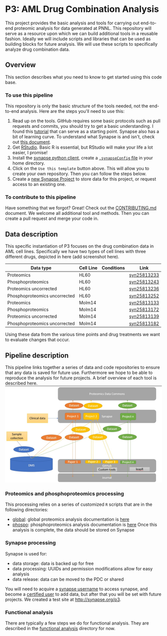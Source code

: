 # P3: AML Drug Combination Analysis
This project provides the basic analysis and tools for carrying out end-to-end proteomic analysis for data generated at PNNL. This repository will serve as a resource upon which we can build additional tools in a reusable fashion. Ideally we will include scripts and libraries that can be used as building blocks for future analysis. We will use these scripts to specifically analyze drug combination data.

## Overview

This section describes what you need to know to get started using this code base.

### To use this pipeline
This repository is only the basic structure of the tools needed, not the end-to-end analysis. Here are the steps you'll need to use this:

1. Read up on the tools. GitHub requires some basic protocols such as pull requests and commits, you should try to get a basic understanding. I found this [tutorial](https://medium.com/@jonathanmines/the-ultimate-github-collaboration-guide-df816e98fb67) that can serve as a starting point. Synapse also has a bit of learning curve. To understand what Synapse is and isn't, check out [this document](https://docs.synapse.org/articles/getting_started.html).
2. Get [RStudio](http://rstudio.org). Basic R is essential, but RStudio will make your life a lot easier, I promise!
3. Install the [synapse python client](https://python-docs.synapse.org/build/html/index.html), create a [`.synapseConfig` file](https://python-docs.synapse.org/build/html/Credentials.html) in your home directory.
4. Click on the `Use this template` button above. This will allow you to create your own repository. Then you can follow the steps below.
5. Create a [new Synapse Project](https://docs.synapse.org/articles/getting_started.html#making-and-managing-projects-in-synapse) to store data for this project, or request access to an existing one. 

### To contribute to this pipeline
Have something that we forgot? Great! Check out the [CONTRIBUTING.md](./CONTRIBUTING.md) document. We welcome all additional tool and methods. Then you can create a pull request and merge your code in.

## Data description
This specific instantiation of P3 focuses on the drug combination data in AML cell lines. Specifically we have two types of cell lines with three different drugs, depicted in here (add screenshot here).

| Data type | Cell Line | Conditions | Link |
| --- | --- | --- | --- |
| Proteomics | HL60 | | [syn25813233](https://www.synapse.org/#!Synapse:syn25813233) |
| Phosphoproteomics | HL60 | | [syn25813243](https://www.synapse.org/#!Synapse:syn25813243) |
| Proteomics uncorrected | HL60 | | [syn25813236](https://www.synapse.org/#!Synapse:syn25813236)
| Phosphoproteomics uncorrected | HL60 | | [syn25813252](https://www.synapse.org/#!Synapse:syn25813252)|
| Proteomics | Molm14 | | [syn25813133](https://www.synapse.org/#!Synapse:syn25813133) |
| Phosphoproteomics | Molm14 | | [syn25813172](https://www.synapse.org/#!Synapse:syn25813172) |
| Proteomics uncorrected | Molm14 || [syn25813139](https://www.synapse.org/#!Synapse:syn25813139)|
| Phosphoproteomics uncorrected | Molm14 || [syn25813182](https://www.synapse.org/#!Synapse:syn25813182)|

Using these data from the various time points and drug treatments we want to evaluate changes that occur. 

## Pipeline description
This pipeline links together a series of data and code repositories to ensure that any data is saved for future use. Furthermore we hope to be able to reproduce the analysis for future projects. A brief overview of each tool is described here.
![arch](./img/arch.jpg)

### Proteomics and phosphoproteomics processing
This processing relies on a series of customized `R` scripts that are in the following directories:
- [global](./global): global proteomics analysis documentation is [here](./global/README.md)
- [phospo](./phospho): phosphoproteomics analysis documentation is [here](./global/README.md)
Once this analysis is complete, the data should be stored on Synapse

### Synapse processing
Synapse is used for:
- data storage: data is backed up for free
- data processing: UUIDs and permission modifications allow for easy analysis
- data release: data can be moved to the PDC or shared

You will need to acquire a [synapse username](http://synapse.org/register) to access synapse, and become a [certified user](https://docs.synapse.org/articles/accounts_certified_users_and_profile_validation.html) to add data, but after that you will be set with future projects. We created a test site at http://synapse.org/p3. 

### Functional analysis
There are typically a few steps we do for functional analysis. They are described in the [functional analysis](./functional) directory for now. 

